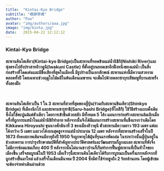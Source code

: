```yaml
---
title:  "Kintai-Kyo Bridge"
subtitle: "橋錦帯橋"
author: "Pao"
avatar: "img/authors/aaa.jpg"
image: "img/kinta.jpg"
date:   2015-04-22 12:12:12
---
```


### Kintai-Kyo Bridge
<h4>สะพานคินไตเคียว(Kintai-kyo Bridge)เป็นสะพานที่ทอดข้ามแม่น้ำนิชิกิ(Nishiki River)และพุ่งตรงไปยังปราสาทอิวาคูนิ(Iwakuni Castle) ที่ตั้งอยู่บนยอดเขาอีกฝั่งหนึ่งของแม่น้ำ เป็นสิ่งก่อสร้างที่โดดเด่นและมีชื่อเสียงที่สุดในเมืองนี้ มีรูปร่างเป็นเอกลักษณ์ สะพานแห่งนี้มีความสวยงามตลอดทั้งปี โดยเฉพาะช่วงฤดูใบไม้ผลิในต้นเดือนเมษายน จะเต็มไปด้วยดอกซากุระสีชมพูที่บานสะพรั่งทั้งสองฝั่ง

<br><br>สะพานคินไตเคียวเป็น 1 ใน 3 สะพานที่สวยที่สุดของญี่ปุ่น(ร่วมกับสะพานชินเคียว(Shinkyo Bridge) ที่เมืองนิกโก้ และสะพานซารุฮาชิ(Saru-hashi Bridge)ที่โอสึกิ) ใช้วิธีสร้างแบบดั้งเดิม ซึ่งไม่ใช้ตะปูแม้แต่ตัวเดียว โดยการเข้าชิ้นด้วยสลัก มีทั้งหมด 5 โค้ง แผนการก่อสร้างสะพานล้มเลิกเมื่อครั้งที่ถูกกระแสน้ำในแม่น้ำนิชิกิทำลาย หลังจากนั้นจึงได้มีแผนการสร้างสะพานที่แข็งแรงกว่าเดิมโดย Kikkawa Hiroyoshi ขุนนางศักดินาที่ 3 ของเมืองอิวาคุนิ ตัวสะพานมีความยาว 193 เมตร แต่ละโค้งกว้าง 5 เมตร และวงโค้งบนสุดสูงจากแม่น้ำประมาณ 12 เมตร หลังจากที่สะพานสร้างเสร็จในปี 1673 ยังคงสภาพเดิมจนมีอายุถึงปี 1950 จึงถูกพายุไต้ฝุ่นที่รุนแรงพัดถล่ม ในระหว่างนั้นญี่ปุ่นอยู่ในช่วงสงคราม การบำรุงรักษาสมบัติที่สำคัญทางประวัติศาสตร์และวัฒนธรรมก็ถูกละเลย สะพานที่พังจึงไม่มีการซ่อมแซมเกือบ 400 ปี หลังจากนั้นไม่นานชาวบ้านก็เริ่มทำการฟื้นฟูสะพานที่เป็นหัวใจของเมืองขึ้น เสร็จสมบูรณ์ในปี 1953 เมื่อเร็วๆนี้สะพานคินไตเคียวได้รับการบูรณะเป็นครั้งแรกหลังจากที่ถูกสร้างขึ้นมาใหม่ แล้วเสร็จในเดือนมีนาคม ปี 2004 ซึ่งมีค่าใช้จ่ายสูงถึง 2 ร้อยล้านเยน โดยผู้เข้าชมจะต้องจ่ายค่าเดินผ่านด้วย</h4>
